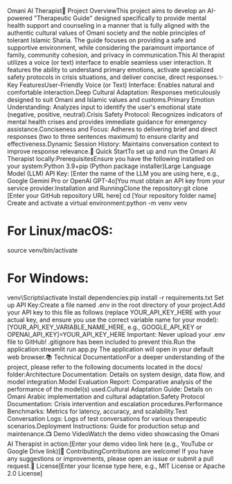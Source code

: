 Omani AI Therapist🌟 Project OverviewThis project aims to develop an AI-powered "Therapeutic Guide" designed specifically to provide mental health support and counseling in a manner that is fully aligned with the authentic cultural values of Omani society and the noble principles of tolerant Islamic Sharia. The guide focuses on providing a safe and supportive environment, while considering the paramount importance of family, community cohesion, and privacy in communication.This AI therapist utilizes a voice (or text) interface to enable seamless user interaction. It features the ability to understand primary emotions, activate specialized safety protocols in crisis situations, and deliver concise, direct responses.✨ Key FeaturesUser-Friendly Voice (or Text) Interface: Enables natural and comfortable interaction.Deep Cultural Adaptation: Responses meticulously designed to suit Omani and Islamic values and customs.Primary Emotion Understanding: Analyzes input to identify the user's emotional state (negative, positive, neutral).Crisis Safety Protocol: Recognizes indicators of mental health crises and provides immediate guidance for emergency assistance.Conciseness and Focus: Adheres to delivering brief and direct responses (two to three sentences maximum) to ensure clarity and effectiveness.Dynamic Session History: Maintains conversation context to improve response relevance.🚀 Quick StartTo set up and run the Omani AI Therapist locally:PrerequisitesEnsure you have the following installed on your system:Python 3.9+pip (Python package installer)Large Language Model (LLM) API Key: [Enter the name of the LLM you are using here, e.g., Google Gemini Pro or OpenAI GPT-4o]You must obtain an API key from your service provider.Installation and RunningClone the repository:git clone [Enter your GitHub repository URL here]
cd [Your repository folder name]
Create and activate a virtual environment:python -m venv venv
# For Linux/macOS:
source venv/bin/activate
# For Windows:
venv\Scripts\activate
Install dependencies:pip install -r requirements.txt
Set up API Key:Create a file named .env in the root directory of your project.Add your API key to this file as follows (replace YOUR_API_KEY_HERE with your actual key, and ensure you use the correct variable name for your model):[YOUR_API_KEY_VARIABLE_NAME_HERE, e.g., GOOGLE_API_KEY or OPENAI_API_KEY]=YOUR_API_KEY_HERE
Important: Never upload your .env file to GitHub! .gitignore has been included to prevent this.Run the application:streamlit run app.py
The application will open in your default web browser.📚 Technical DocumentationFor a deeper understanding of the project, please refer to the following documents located in the docs/ folder:Architecture Documentation: Details on system design, data flow, and model integration.Model Evaluation Report: Comparative analysis of the performance of the model(s) used.Cultural Adaptation Guide: Details on Omani Arabic implementation and cultural adaptation.Safety Protocol Documentation: Crisis intervention and escalation procedures.Performance Benchmarks: Metrics for latency, accuracy, and scalability.Test Conversation Logs: Logs of test conversations for various therapeutic scenarios.Deployment Instructions: Guide for production setup and maintenance.📺 Demo VideoWatch the demo video showcasing the Omani AI Therapist in action:[Enter your demo video link here (e.g., YouTube or Google Drive link)]🤝 ContributingContributions are welcome! If you have any suggestions or improvements, please open an issue or submit a pull request.📄 License[Enter your license type here, e.g., MIT License or Apache 2.0 License]